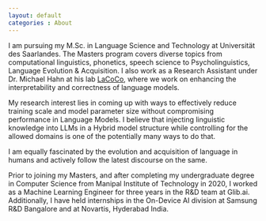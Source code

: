 ```yaml
---
layout: default
categories : About
---
```

I am pursuing my M.Sc. in Language Science and Technology at Universität des Saarlandes. The Masters program covers diverse topics from computational linguistics, phonetics, speech science to Psycholinguistics, Language Evolution & Acquisition. I also work as a Research Assistant under Dr. Michael Hahn at his lab [LaCoCo](https://lacoco-lab.github.io/home/), where we work on enhancing the interpretability and correctness of language models.

My research interest lies in coming up with ways to effectively reduce training scale and model parameter size without compromising performance in Language Models. I believe that injecting linguistic knowledge into LLMs in a Hybrid model structure while controlling for the allowed domains is one of the potentially many ways to do that.

I am equally fascinated by the evolution and acquisition of language in humans and actively follow the latest discourse on the same.

Prior to joining my Masters, and after completing my undergraduate degree in Computer Science from Manipal Institute of Technology in 2020, I worked as a Machine Learning Engineer for three years in the R&D team at Glib.ai. Additionally, I have held internships in the On-Device AI division at Samsung R&D Bangalore and at Novartis, Hyderabad India.